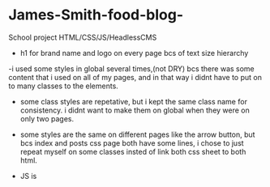 # James-Smith-food-blog-
School project HTML/CSS/JS/HeadlessCMS

- h1 for brand name and logo on every page bcs of text size hierarchy

-i used some styles in global several times,(not DRY) bcs there was some content that i used on all of my pages, and in that way i didnt have to put on to many classes to the elements. 

- some class styles are repetative, but i kept the same class name for consistency. i didnt want to make them on global when they were on only two pages.

- some styles are the same on different pages like the arrow button, but bcs index and posts css page both have some lines, i chose to just repeat myself on some classes insted of link both css sheet to both html. 

- JS is 





